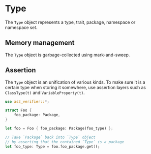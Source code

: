 # Type

The `Type` object represents a type, trait, package, namespace or namespace set.

## Memory management

The `Type` object is garbage-collected using mark-and-sweep.

## Assertion

The `Type` object is an unification of various kinds. To make sure it is a certain type when storing it somewhere, use assertion layers such as `ClassType(t)` and `VariableProperty(t)`.

```rust
use as3_verifier::*;

struct Foo {
    foo_package: Package,
}

let foo = Foo { foo_package: Package(foo_type) };

// Take `Package` back into `Type` object
// by asserting that the contained `Type` is a package
let foo_type: Type = foo.foo_package.get();
```